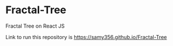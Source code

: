 # Fractal-Tree
Fractal Tree on React JS


Link to run this repository is 
https://samy356.github.io/Fractal-Tree
